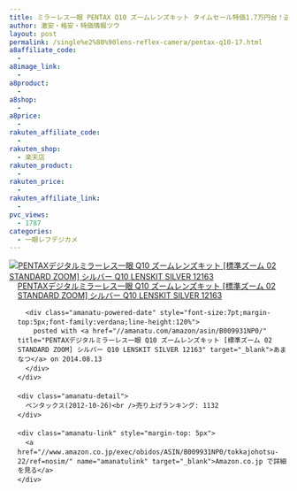 ```yaml
---
title: ミラーレス一眼 PENTAX Q10 ズームレンズキット タイムセール特価1.7万円台！送料無料！
author: 激安・格安・特価情報ツウ
layout: post
permalink: /single%e2%80%90lens-reflex-camera/pentax-q10-17.html
a8affiliate_code:
  -
a8image_link:
  -
a8product:
  -
a8shop:
  -
a8price:
  -
rakuten_affiliate_code:
  -
rakuten_shop:
  - 楽天店
rakuten_product:
  -
rakuten_price:
  -
rakuten_affiliate_link:
  -
pvc_views:
  - 1787
categories:
  - 一眼レフデジカメ
---
```

<div class="amanatu-box" style="margin-bottom:0px;">
  <div class="amanatu-image" style="float:left;">
    <a href="//www.amazon.co.jp/exec/obidos/ASIN/B009931NP0/tokkajohotsu-22/ref=nosim/" name="amanatulink" target="_blank"><img src="//i1.wp.com/ecx.images-amazon.com/images/I/51hLuVD8b%2BL._SL160_.jpg?w=546" alt="PENTAXデジタルミラーレス一眼 Q10 ズームレンズキット [標準ズーム 02 STANDARD ZOOM] シルバー Q10 LENSKIT SILVER 12163" style="border: none;" data-recalc-dims="1" /></a>
  </div>

  <div class="amanatu-info" style="float:left;margin-left:15px;line-height:120%">
    <div class="amanatu-name" style="margin-bottom:10px;line-height:120%">
      <a href="//www.amazon.co.jp/exec/obidos/ASIN/B009931NP0/tokkajohotsu-22/ref=nosim/" name="amanatulink" target="_blank">PENTAXデジタルミラーレス一眼 Q10 ズームレンズキット [標準ズーム 02 STANDARD ZOOM] シルバー Q10 LENSKIT SILVER 12163</a>

      <div class="amanatu-powered-date" style="font-size:7pt;margin-top:5px;font-family:verdana;line-height:120%">
        posted with <a href="//amanatu.com/amazon/asin/B009931NP0/" title="PENTAXデジタルミラーレス一眼 Q10 ズームレンズキット [標準ズーム 02 STANDARD ZOOM] シルバー Q10 LENSKIT SILVER 12163" target="_blank">あまなつ</a> on 2014.08.13
      </div>
    </div>

    <div class="amanatu-detail">
      ペンタックス(2012-10-26)<br />売り上げランキング: 1132
    </div>

    <div class="amanatu-link" style="margin-top: 5px">
      <a href="//www.amazon.co.jp/exec/obidos/ASIN/B009931NP0/tokkajohotsu-22/ref=nosim/" name="amanatulink" target="_blank">Amazon.co.jp で詳細を見る</a>
    </div>
  </div>

  <div class="amanatu-footer" style="clear: left">
  </div>
</div>